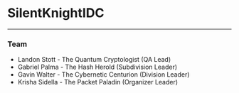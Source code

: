 # SilentKnightIDC
---

### Team
- Landon Stott - The Quantum Cryptologist (QA Lead)
- Gabriel Palma - The Hash Herold (Subdivision Leader)
- Gavin Walter - The Cybernetic Centurion (Division Leader)
- Krisha Sidella - The Packet Paladin (Organizer Leader)
